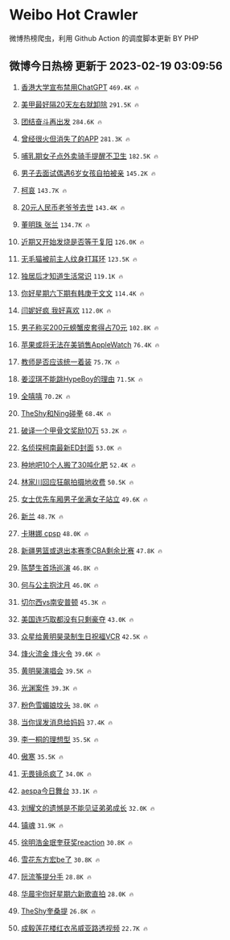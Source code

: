 # Weibo Hot Crawler 



微博热榜爬虫，利用 Github Action 的调度脚本更新 BY PHP 


## 微博今日热榜 更新于 2023-02-19 03:09:56 
1. [香港大学宣布禁用ChatGPT](https://s.weibo.com/weibo?q=%23%E9%A6%99%E6%B8%AF%E5%A4%A7%E5%AD%A6%E5%AE%A3%E5%B8%83%E7%A6%81%E7%94%A8ChatGPT%23&t=31&band_rank=1&Refer=top) `469.4K 🔥` 

1. [美甲最好隔20天左右就卸除](https://s.weibo.com/weibo?q=%23%E7%BE%8E%E7%94%B2%E6%9C%80%E5%A5%BD%E9%9A%9420%E5%A4%A9%E5%B7%A6%E5%8F%B3%E5%B0%B1%E5%8D%B8%E9%99%A4%23&t=31&band_rank=2&Refer=top) `291.5K 🔥` 

1. [团结奋斗再出发](https://s.weibo.com/weibo?q=%23%E5%9B%A2%E7%BB%93%E5%A5%8B%E6%96%97%E5%86%8D%E5%87%BA%E5%8F%91%23&t=31&band_rank=3&Refer=top) `284.6K 🔥` 

1. [曾经很火但消失了的APP](https://s.weibo.com/weibo?q=%23%E6%9B%BE%E7%BB%8F%E5%BE%88%E7%81%AB%E4%BD%86%E6%B6%88%E5%A4%B1%E4%BA%86%E7%9A%84APP%23&t=31&band_rank=4&Refer=top) `281.3K 🔥` 

1. [哺乳期女子点外卖骑手提醒不卫生](https://s.weibo.com/weibo?q=%23%E5%93%BA%E4%B9%B3%E6%9C%9F%E5%A5%B3%E5%AD%90%E7%82%B9%E5%A4%96%E5%8D%96%E9%AA%91%E6%89%8B%E6%8F%90%E9%86%92%E4%B8%8D%E5%8D%AB%E7%94%9F%23&t=31&band_rank=5&Refer=top) `182.5K 🔥` 

1. [男子去面试偶遇6岁女孩自拍被亲](https://s.weibo.com/weibo?q=%23%E7%94%B7%E5%AD%90%E5%8E%BB%E9%9D%A2%E8%AF%95%E5%81%B6%E9%81%876%E5%B2%81%E5%A5%B3%E5%AD%A9%E8%87%AA%E6%8B%8D%E8%A2%AB%E4%BA%B2%23&t=31&band_rank=6&Refer=top) `145.2K 🔥` 

1. [柯哀](https://s.weibo.com/weibo?q=%E6%9F%AF%E5%93%80&t=31&band_rank=7&Refer=top) `143.7K 🔥` 

1. [20元人民币老爷爷去世](https://s.weibo.com/weibo?q=%2320%E5%85%83%E4%BA%BA%E6%B0%91%E5%B8%81%E8%80%81%E7%88%B7%E7%88%B7%E5%8E%BB%E4%B8%96%23&t=31&band_rank=8&Refer=top) `143.4K 🔥` 

1. [董明珠 张兰](https://s.weibo.com/weibo?q=%E8%91%A3%E6%98%8E%E7%8F%A0%20%E5%BC%A0%E5%85%B0&t=31&band_rank=9&Refer=top) `134.7K 🔥` 

1. [近期又开始发烧是否等于复阳](https://s.weibo.com/weibo?q=%23%E8%BF%91%E6%9C%9F%E5%8F%88%E5%BC%80%E5%A7%8B%E5%8F%91%E7%83%A7%E6%98%AF%E5%90%A6%E7%AD%89%E4%BA%8E%E5%A4%8D%E9%98%B3%23&t=31&band_rank=10&Refer=top) `126.0K 🔥` 

1. [无毛猫被前主人纹身打耳环](https://s.weibo.com/weibo?q=%23%E6%97%A0%E6%AF%9B%E7%8C%AB%E8%A2%AB%E5%89%8D%E4%B8%BB%E4%BA%BA%E7%BA%B9%E8%BA%AB%E6%89%93%E8%80%B3%E7%8E%AF%23&t=31&band_rank=11&Refer=top) `123.5K 🔥` 

1. [独居后才知道生活常识](https://s.weibo.com/weibo?q=%23%E7%8B%AC%E5%B1%85%E5%90%8E%E6%89%8D%E7%9F%A5%E9%81%93%E7%94%9F%E6%B4%BB%E5%B8%B8%E8%AF%86%23&t=31&band_rank=12&Refer=top) `119.1K 🔥` 

1. [你好星期六下期有韩庚于文文](https://s.weibo.com/weibo?q=%23%E4%BD%A0%E5%A5%BD%E6%98%9F%E6%9C%9F%E5%85%AD%E4%B8%8B%E6%9C%9F%E6%9C%89%E9%9F%A9%E5%BA%9A%E4%BA%8E%E6%96%87%E6%96%87%23&t=31&band_rank=13&Refer=top) `114.4K 🔥` 

1. [闫妮好疯 我好喜欢](https://s.weibo.com/weibo?q=%E9%97%AB%E5%A6%AE%E5%A5%BD%E7%96%AF%20%E6%88%91%E5%A5%BD%E5%96%9C%E6%AC%A2&t=31&band_rank=14&Refer=top) `112.0K 🔥` 

1. [男子称买200元螃蟹皮套得占70元](https://s.weibo.com/weibo?q=%23%E7%94%B7%E5%AD%90%E7%A7%B0%E4%B9%B0200%E5%85%83%E8%9E%83%E8%9F%B9%E7%9A%AE%E5%A5%97%E5%BE%97%E5%8D%A070%E5%85%83%23&t=31&band_rank=15&Refer=top) `102.8K 🔥` 

1. [苹果或将无法在美销售AppleWatch](https://s.weibo.com/weibo?q=%23%E8%8B%B9%E6%9E%9C%E6%88%96%E5%B0%86%E6%97%A0%E6%B3%95%E5%9C%A8%E7%BE%8E%E9%94%80%E5%94%AEAppleWatch%23&t=31&band_rank=16&Refer=top) `76.4K 🔥` 

1. [教师是否应该统一着装](https://s.weibo.com/weibo?q=%23%E6%95%99%E5%B8%88%E6%98%AF%E5%90%A6%E5%BA%94%E8%AF%A5%E7%BB%9F%E4%B8%80%E7%9D%80%E8%A3%85%23&t=31&band_rank=17&Refer=top) `75.7K 🔥` 

1. [姜涩琪不能跳HypeBoy的理由](https://s.weibo.com/weibo?q=%23%E5%A7%9C%E6%B6%A9%E7%90%AA%E4%B8%8D%E8%83%BD%E8%B7%B3HypeBoy%E7%9A%84%E7%90%86%E7%94%B1%23&t=31&band_rank=18&Refer=top) `71.5K 🔥` 

1. [全嘻嘻](https://s.weibo.com/weibo?q=%E5%85%A8%E5%98%BB%E5%98%BB&t=31&band_rank=19&Refer=top) `70.2K 🔥` 

1. [TheShy和Ning碰拳](https://s.weibo.com/weibo?q=%23TheShy%E5%92%8CNing%E7%A2%B0%E6%8B%B3%23&t=31&band_rank=20&Refer=top) `68.4K 🔥` 

1. [破译一个甲骨文奖励10万](https://s.weibo.com/weibo?q=%23%E7%A0%B4%E8%AF%91%E4%B8%80%E4%B8%AA%E7%94%B2%E9%AA%A8%E6%96%87%E5%A5%96%E5%8A%B110%E4%B8%87%23&t=31&band_rank=21&Refer=top) `53.2K 🔥` 

1. [名侦探柯南最新ED封面](https://s.weibo.com/weibo?q=%23%E5%90%8D%E4%BE%A6%E6%8E%A2%E6%9F%AF%E5%8D%97%E6%9C%80%E6%96%B0ED%E5%B0%81%E9%9D%A2%23&t=31&band_rank=22&Refer=top) `53.0K 🔥` 

1. [种地吧10个人搬了30吨化肥](https://s.weibo.com/weibo?q=%23%E7%A7%8D%E5%9C%B0%E5%90%A710%E4%B8%AA%E4%BA%BA%E6%90%AC%E4%BA%8630%E5%90%A8%E5%8C%96%E8%82%A5%23&t=31&band_rank=23&Refer=top) `52.4K 🔥` 

1. [林家川回应狂飙拍摄地收费](https://s.weibo.com/weibo?q=%23%E6%9E%97%E5%AE%B6%E5%B7%9D%E5%9B%9E%E5%BA%94%E7%8B%82%E9%A3%99%E6%8B%8D%E6%91%84%E5%9C%B0%E6%94%B6%E8%B4%B9%23&t=31&band_rank=24&Refer=top) `50.5K 🔥` 

1. [女士优先车厢男子坐满女子站立](https://s.weibo.com/weibo?q=%23%E5%A5%B3%E5%A3%AB%E4%BC%98%E5%85%88%E8%BD%A6%E5%8E%A2%E7%94%B7%E5%AD%90%E5%9D%90%E6%BB%A1%E5%A5%B3%E5%AD%90%E7%AB%99%E7%AB%8B%23&t=31&band_rank=25&Refer=top) `49.6K 🔥` 

1. [新兰](https://s.weibo.com/weibo?q=%E6%96%B0%E5%85%B0&t=31&band_rank=26&Refer=top) `48.7K 🔥` 

1. [卡琳娜 cpsp](https://s.weibo.com/weibo?q=%E5%8D%A1%E7%90%B3%E5%A8%9C%20cpsp&t=31&band_rank=27&Refer=top) `48.0K 🔥` 

1. [新疆男篮或退出本赛季CBA剩余比赛](https://s.weibo.com/weibo?q=%23%E6%96%B0%E7%96%86%E7%94%B7%E7%AF%AE%E6%88%96%E9%80%80%E5%87%BA%E6%9C%AC%E8%B5%9B%E5%AD%A3CBA%E5%89%A9%E4%BD%99%E6%AF%94%E8%B5%9B%23&t=31&band_rank=28&Refer=top) `47.8K 🔥` 

1. [陈楚生首场巡演](https://s.weibo.com/weibo?q=%E9%99%88%E6%A5%9A%E7%94%9F%E9%A6%96%E5%9C%BA%E5%B7%A1%E6%BC%94&t=31&band_rank=29&Refer=top) `46.8K 🔥` 

1. [何与公主抱沈月](https://s.weibo.com/weibo?q=%23%E4%BD%95%E4%B8%8E%E5%85%AC%E4%B8%BB%E6%8A%B1%E6%B2%88%E6%9C%88%23&t=31&band_rank=30&Refer=top) `46.0K 🔥` 

1. [切尔西vs南安普顿](https://s.weibo.com/weibo?q=%23%E5%88%87%E5%B0%94%E8%A5%BFvs%E5%8D%97%E5%AE%89%E6%99%AE%E9%A1%BF%23&t=31&band_rank=31&Refer=top) `45.3K 🔥` 

1. [美国连巧取都没有只剩豪夺](https://s.weibo.com/weibo?q=%23%E7%BE%8E%E5%9B%BD%E8%BF%9E%E5%B7%A7%E5%8F%96%E9%83%BD%E6%B2%A1%E6%9C%89%E5%8F%AA%E5%89%A9%E8%B1%AA%E5%A4%BA%23&t=31&band_rank=32&Refer=top) `43.0K 🔥` 

1. [众星给黄明昊录制生日祝福VCR](https://s.weibo.com/weibo?q=%23%E4%BC%97%E6%98%9F%E7%BB%99%E9%BB%84%E6%98%8E%E6%98%8A%E5%BD%95%E5%88%B6%E7%94%9F%E6%97%A5%E7%A5%9D%E7%A6%8FVCR%23&t=31&band_rank=33&Refer=top) `42.5K 🔥` 

1. [烽火流金 烽火令](https://s.weibo.com/weibo?q=%E7%83%BD%E7%81%AB%E6%B5%81%E9%87%91%20%E7%83%BD%E7%81%AB%E4%BB%A4&t=31&band_rank=34&Refer=top) `39.6K 🔥` 

1. [黄明昊演唱会](https://s.weibo.com/weibo?q=%E9%BB%84%E6%98%8E%E6%98%8A%E6%BC%94%E5%94%B1%E4%BC%9A&t=31&band_rank=35&Refer=top) `39.5K 🔥` 

1. [光渊案件](https://s.weibo.com/weibo?q=%23%E5%85%89%E6%B8%8A%E6%A1%88%E4%BB%B6%23&t=31&band_rank=36&Refer=top) `39.3K 🔥` 

1. [粉色雪媚娘坟头](https://s.weibo.com/weibo?q=%23%E7%B2%89%E8%89%B2%E9%9B%AA%E5%AA%9A%E5%A8%98%E5%9D%9F%E5%A4%B4%23&t=31&band_rank=37&Refer=top) `38.0K 🔥` 

1. [当你误发消息给妈妈](https://s.weibo.com/weibo?q=%23%E5%BD%93%E4%BD%A0%E8%AF%AF%E5%8F%91%E6%B6%88%E6%81%AF%E7%BB%99%E5%A6%88%E5%A6%88%23&t=31&band_rank=38&Refer=top) `37.4K 🔥` 

1. [李一桐的理想型](https://s.weibo.com/weibo?q=%23%E6%9D%8E%E4%B8%80%E6%A1%90%E7%9A%84%E7%90%86%E6%83%B3%E5%9E%8B%23&t=31&band_rank=39&Refer=top) `35.5K 🔥` 

1. [傲寒](https://s.weibo.com/weibo?q=%E5%82%B2%E5%AF%92&t=31&band_rank=40&Refer=top) `35.5K 🔥` 

1. [无畏镜杀疯了](https://s.weibo.com/weibo?q=%23%E6%97%A0%E7%95%8F%E9%95%9C%E6%9D%80%E7%96%AF%E4%BA%86%23&t=31&band_rank=41&Refer=top) `34.0K 🔥` 

1. [aespa今日舞台](https://s.weibo.com/weibo?q=%23aespa%E4%BB%8A%E6%97%A5%E8%88%9E%E5%8F%B0%23&t=31&band_rank=42&Refer=top) `33.1K 🔥` 

1. [刘耀文的遗憾是不能见证弟弟成长](https://s.weibo.com/weibo?q=%23%E5%88%98%E8%80%80%E6%96%87%E7%9A%84%E9%81%97%E6%86%BE%E6%98%AF%E4%B8%8D%E8%83%BD%E8%A7%81%E8%AF%81%E5%BC%9F%E5%BC%9F%E6%88%90%E9%95%BF%23&t=31&band_rank=43&Refer=top) `32.0K 🔥` 

1. [镇魂](https://s.weibo.com/weibo?q=%E9%95%87%E9%AD%82&t=31&band_rank=44&Refer=top) `31.9K 🔥` 

1. [徐明浩金珉奎获奖reaction](https://s.weibo.com/weibo?q=%23%E5%BE%90%E6%98%8E%E6%B5%A9%E9%87%91%E7%8F%89%E5%A5%8E%E8%8E%B7%E5%A5%96reaction%23&t=31&band_rank=45&Refer=top) `30.8K 🔥` 

1. [雪花东方宏be了](https://s.weibo.com/weibo?q=%23%E9%9B%AA%E8%8A%B1%E4%B8%9C%E6%96%B9%E5%AE%8Fbe%E4%BA%86%23&t=31&band_rank=46&Refer=top) `30.8K 🔥` 

1. [阮流筝提分手](https://s.weibo.com/weibo?q=%23%E9%98%AE%E6%B5%81%E7%AD%9D%E6%8F%90%E5%88%86%E6%89%8B%23&t=31&band_rank=47&Refer=top) `28.8K 🔥` 

1. [华晨宇你好星期六新歌直拍](https://s.weibo.com/weibo?q=%23%E5%8D%8E%E6%99%A8%E5%AE%87%E4%BD%A0%E5%A5%BD%E6%98%9F%E6%9C%9F%E5%85%AD%E6%96%B0%E6%AD%8C%E7%9B%B4%E6%8B%8D%23&t=31&band_rank=48&Refer=top) `28.0K 🔥` 

1. [TheShy奎桑提](https://s.weibo.com/weibo?q=%23TheShy%E5%A5%8E%E6%A1%91%E6%8F%90%23&t=31&band_rank=49&Refer=top) `26.8K 🔥` 

1. [成毅莲花楼红衣吊威亚路透视频](https://s.weibo.com/weibo?q=%23%E6%88%90%E6%AF%85%E8%8E%B2%E8%8A%B1%E6%A5%BC%E7%BA%A2%E8%A1%A3%E5%90%8A%E5%A8%81%E4%BA%9A%E8%B7%AF%E9%80%8F%E8%A7%86%E9%A2%91%23&t=31&band_rank=50&Refer=top) `22.7K 🔥` 

